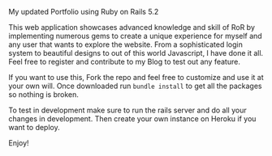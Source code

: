 My updated Portfolio using Ruby on Rails 5.2

This web application showcases advanced knowledge and skill of RoR by implementing numerous gems to create a unique experience for myself and any user that wants to explore the website. From a sophisticated login system to beautiful designs to out of this world Javascript, I have done it all. Feel free to register and contribute to my Blog to test out any feature. 

If you want to use this, Fork the repo and feel free to customize and use it at your own will. Once downloaded run `bundle install` to get all the packages so nothing is broken. 

To test in development make sure to run the rails server and do all your changes in development. Then create your own instance on Heroku if you want to deploy. 

Enjoy!

